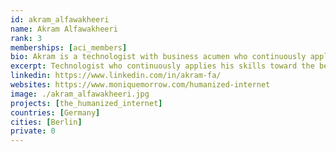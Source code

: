 ```yaml
---
id: akram_alfawakheeri
name: Akram Alfawakheeri
rank: 3
memberships: [aci_members]
bio: Akram is a technologist with business acumen who continuously applies his skills toward the betterment of our society. Ambitious problem-solving Web Developer leveraging powerful set of technology skills such as React, React Native and Redux. Always eager to learn and grow and has a genuine interest in leveraging technology for social good.
excerpt: Technologist who continuously applies his skills toward the betterment of our society.
linkedin: https://www.linkedin.com/in/akram-fa/
websites: https://www.moniquemorrow.com/humanized-internet
image: ./akram_alfawakheeri.jpg
projects: [the_humanized_internet]
countries: [Germany]
cities: [Berlin]
private: 0
---
```



